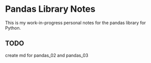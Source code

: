 # Pandas Library Notes
This is my work-in-progress personal notes for the pandas library for Python.  

## TODO
create md for pandas_02 and pandas_03